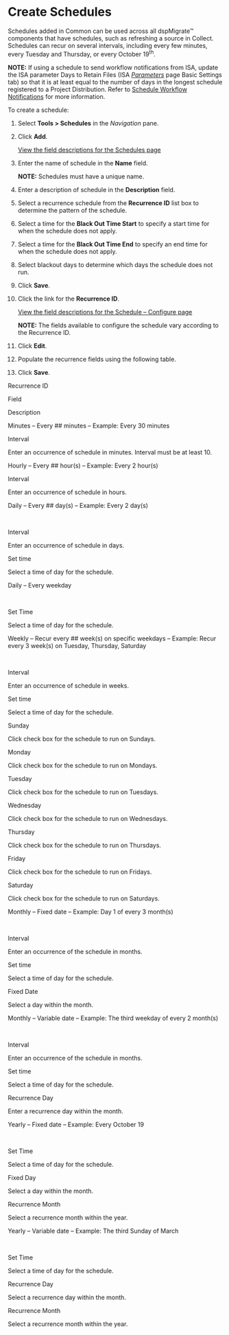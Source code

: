# Create Schedules

Schedules added in Common can be used across all dspMigrate™ components
that have schedules, such as refreshing a source in Collect. Schedules
can recur on several intervals, including every few minutes, every
Tuesday and Thursday, or every October 19<sup>th</sup>.

**NOTE:** If using a schedule to send workflow notifications from ISA,
update the ISA parameter Days to Retain Files (ISA
*[Parameters](../../../Data_Quality/ISA/Page_Desc/ISA_Parameters.htm)*
page Basic Settings tab) so that it is at least equal to the number of
days in the longest schedule registered to a Project Distribution. Refer
to [Schedule Workflow
Notifications](../../../Data_Quality/ISA/Use_Cases/Schedule_Workflow_Notifications.htm)
for more information.

To create a schedule:

1.  Select **Tools \> Schedules** in the *Navigation* pane.

2.  Click **Add**.
    
    [View the field descriptions for the Schedules
    page](../Page_Desc/Schedules_H.htm)

3.  Enter the name of schedule in the **Name** field.
    
    **NOTE:** Schedules must have a unique name.

4.  Enter a description of schedule in the **Description** field.

5.  Select a recurrence schedule from the **Recurrence ID** list box to
    determine the pattern of the schedule.

6.  Select a time for the **Black Out Time Start** to specify a start
    time for when the schedule does not apply.

7.  Select a time for the **Black Out Time End** to specify an end time
    for when the schedule does not apply.

8.  Select blackout days to determine which days the schedule does not
    run.

9.  Click **Save**.

10. Click the link for the **Recurrence ID**.
    
    [View the field descriptions for the Schedule – Configure
    page](../Page_Desc/Schedule_Configure.htm)
    
    **NOTE:** The fields available to configure the schedule vary
    according to the Recurrence ID.

11. Click <span style="font-weight: bold;">Edit</span>.

12. Populate the recurrence fields using the following table.

13. Click **Save**.

Recurrence ID

Field

Description

Minutes – Every \#\# minutes – Example: Every 30 minutes

Interval

Enter an occurrence of schedule in minutes. Interval must be at least
10.

Hourly – Every \#\# hour(s) – Example: Every 2 hour(s)

Interval

Enter an occurrence of schedule in hours.

Daily – Every \#\# day(s) – Example: Every 2 day(s)

 

Interval

Enter an occurrence of schedule in days.

Set time

Select a time of day for the schedule.

Daily – Every weekday

 

Set Time

Select a time of day for the schedule.

Weekly – Recur every \#\# week(s) on specific weekdays – Example: Recur
every 3 week(s) on Tuesday, Thursday, Saturday

 

Interval

Enter an occurrence of schedule in weeks.

Set time

Select a time of day for the schedule.

Sunday

Click check box for the schedule to run on Sundays.

Monday

Click check box for the schedule to run on Mondays.

Tuesday

Click check box for the schedule to run on Tuesdays.

Wednesday

Click check box for the schedule to run on Wednesdays.

Thursday

Click check box for the schedule to run on Thursdays.

Friday

Click check box for the schedule to run on Fridays.

Saturday

Click check box for the schedule to run on Saturdays.

Monthly – Fixed date – Example: Day 1 of every 3 month(s)

 

Interval

Enter an occurrence of the schedule in months.

Set time

Select a time of day for the schedule.

Fixed Date

Select a day within the month.

Monthly – Variable date – Example: The third weekday of every 2 month(s)

 

Interval

Enter an occurrence of the schedule in months.

Set time

Select a time of day for the schedule.

Recurrence Day

Enter a recurrence day within the month.

Yearly – Fixed date – Example: Every October 19

 

Set Time

Select a time of day for the schedule.

Fixed Day

Select a day within the month.

Recurrence Month

Select a recurrence month within the year.

Yearly – Variable date – Example: The third Sunday of March

 

Set Time

Select a time of day for the schedule.

Recurrence Day

Select a recurrence day within the month.

Recurrence Month

Select a recurrence month within the year.
